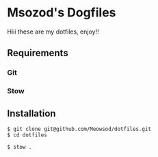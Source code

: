 # Msozod's Dogfiles

Hiii these are my dotfiles, enjoy!!

## Requirements

### Git

### Stow

## Installation

```
$ git clone git@github.com/Meowsod/dotfiles.git
$ cd dotfiles
```

```
$ stow .
```

